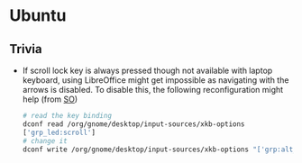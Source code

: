 # Ubuntu

## Trivia

- If scroll lock key is always pressed though not available with laptop keyboard, using LibreOffice might get impossible as navigating with the arrows is disabled.
    To disable this, the following reconfiguration might help (from [SO](https://superuser.com/questions/1514717/how-to-disable-scroll-lock-key-in-linux-permanently))

    ```bash
    # read the key binding
    dconf read /org/gnome/desktop/input-sources/xkb-options
    ['grp_led:scroll']
    # change it
    dconf write /org/gnome/desktop/input-sources/xkb-options "['grp:alt_shift_toggle']"
    ```
